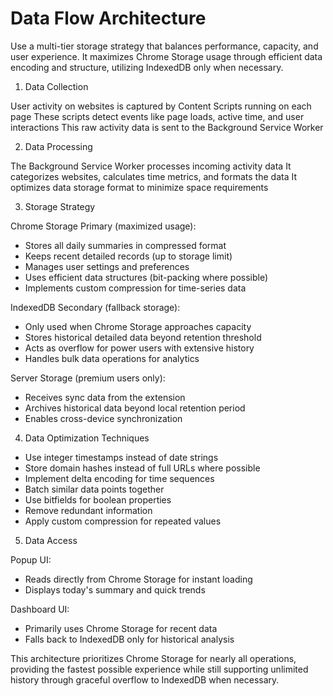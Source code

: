 # Data Flow Architecture

Use a multi-tier storage strategy that balances performance, capacity, and user experience. It maximizes Chrome Storage usage through efficient data encoding and structure, utilizing IndexedDB only when necessary.

1. Data Collection

User activity on websites is captured by Content Scripts running on each page
These scripts detect events like page loads, active time, and user interactions
This raw activity data is sent to the Background Service Worker

2. Data Processing

The Background Service Worker processes incoming activity data
It categorizes websites, calculates time metrics, and formats the data
It optimizes data storage format to minimize space requirements

3. Storage Strategy

Chrome Storage Primary (maximized usage):
- Stores all daily summaries in compressed format
- Keeps recent detailed records (up to storage limit)
- Manages user settings and preferences
- Uses efficient data structures (bit-packing where possible)
- Implements custom compression for time-series data

IndexedDB Secondary (fallback storage):
- Only used when Chrome Storage approaches capacity
- Stores historical detailed data beyond retention threshold
- Acts as overflow for power users with extensive history
- Handles bulk data operations for analytics

Server Storage (premium users only):
- Receives sync data from the extension
- Archives historical data beyond local retention period
- Enables cross-device synchronization

4. Data Optimization Techniques
- Use integer timestamps instead of date strings
- Store domain hashes instead of full URLs where possible
- Implement delta encoding for time sequences
- Batch similar data points together
- Use bitfields for boolean properties
- Remove redundant information
- Apply custom compression for repeated values

5. Data Access

Popup UI:
- Reads directly from Chrome Storage for instant loading
- Displays today's summary and quick trends

Dashboard UI:
- Primarily uses Chrome Storage for recent data
- Falls back to IndexedDB only for historical analysis

This architecture prioritizes Chrome Storage for nearly all operations, providing the fastest possible experience while still supporting unlimited history through graceful overflow to IndexedDB when necessary.